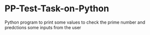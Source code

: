 # PP-Test-Task-on-Python
Python program to print some values to check the prime number and predctions some inputs from the user
